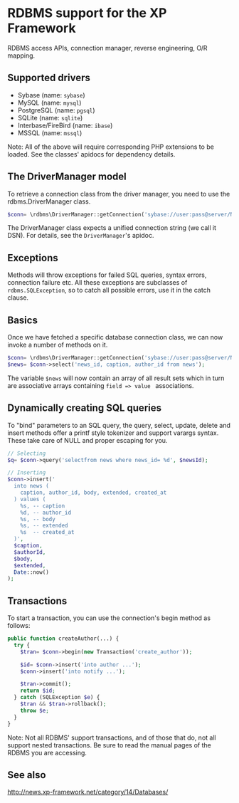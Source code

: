 RDBMS support for the XP Framework
========================================================================
RDBMS access APIs, connection manager, reverse engineering, O/R mapping.

Supported drivers
-----------------

* Sybase (name: `sybase`)
* MySQL (name: `mysql`)
* PostgreSQL (name: `pgsql`)
* SQLite (name: `sqlite`)
* Interbase/FireBird (name: `ibase`)
* MSSQL (name: `mssql`)

Note: All of the above will require corresponding PHP extensions to be
loaded. See the classes' apidocs for dependency details.

The DriverManager model
-----------------------
To retrieve a connection class from the driver manager, you need to use 
the rdbms.DriverManager class. 

```php
$conn= \rdbms\DriverManager::getConnection('sybase://user:pass@server/NICOTINE');
```

The DriverManager class expects a unified connection string (we call it DSN).
For details, see the `DriverManager`'s apidoc.

Exceptions
----------
Methods will throw exceptions for failed SQL queries, syntax errors, connection
failure etc. All these exceptions are subclasses of `rdbms.SQLException`, so to
catch all possible errors, use it in the catch clause.

Basics
------
Once we have fetched a specific database connection class, we can now 
invoke a number of methods on it. 

```php
$conn= \rdbms\DriverManager::getConnection('sybase://user:pass@server/NICOTINE?autoconnect=1');
$news= $conn->select('news_id, caption, author_id from news');
```

The variable `$news` will now contain an array of all result sets
which in turn are associative arrays containing `field => value `
associations.

Dynamically creating SQL queries 
--------------------------------
To "bind" parameters to an SQL query, the query, select, update, delete 
and insert methods offer a printf style tokenizer and support varargs 
syntax. These take care of NULL and proper escaping for you. 

```php
// Selecting
$q= $conn->query('selectfrom news where news_id= %d', $newsId);

// Inserting
$conn->insert('
  into news (
    caption, author_id, body, extended, created_at
  ) values (
    %s, -- caption
    %d, -- author_id
    %s, -- body
    %s, -- extended
    %s  -- created_at
  )',
  $caption,
  $authorId,
  $body,
  $extended,
  Date::now()
);
```

Transactions
------------
To start a transaction, you can use the connection's begin method as 
follows: 

```php
public function createAuthor(...) {
  try {
    $tran= $conn->begin(new Transaction('create_author'));

    $id= $conn->insert('into author ...');
    $conn->insert('into notify ...');

    $tran->commit();
    return $id;
  } catch (SQLException $e) {
    $tran && $tran->rollback();
    throw $e;
  }
}
```

Note: Not all RDBMS' support transactions, and of those that do, not all 
support nested transactions. Be sure to read the manual pages of the RDBMS 
you are accessing. 

See also
--------
http://news.xp-framework.net/category/14/Databases/